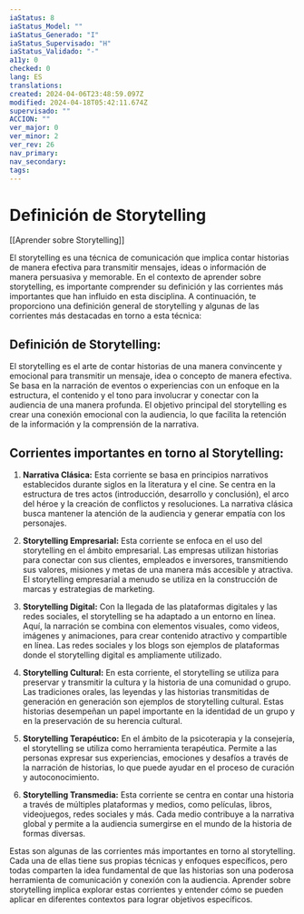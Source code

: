 ```yaml
---
iaStatus: 8
iaStatus_Model: ""
iaStatus_Generado: "I"
iaStatus_Supervisado: "H"
iaStatus_Validado: "-"
a11y: 0
checked: 0
lang: ES
translations: 
created: 2024-04-06T23:48:59.097Z
modified: 2024-04-18T05:42:11.674Z
supervisado: ""
ACCION: ""
ver_major: 0
ver_minor: 2
ver_rev: 26
nav_primary: 
nav_secondary: 
tags:
---
```

# Definición de Storytelling

[[Aprender sobre Storytelling]]

  
El storytelling es una técnica de comunicación que implica contar historias de manera efectiva para transmitir mensajes, ideas o información de manera persuasiva y memorable. En el contexto de aprender sobre storytelling, es importante comprender su definición y las corrientes más importantes que han influido en esta disciplina. A continuación, te proporciono una definición general de storytelling y algunas de las corrientes más destacadas en torno a esta técnica:

## Definición de Storytelling:

El storytelling es el arte de contar historias de una manera convincente y emocional para transmitir un mensaje, idea o concepto de manera efectiva. Se basa en la narración de eventos o experiencias con un enfoque en la estructura, el contenido y el tono para involucrar y conectar con la audiencia de una manera profunda. El objetivo principal del storytelling es crear una conexión emocional con la audiencia, lo que facilita la retención de la información y la comprensión de la narrativa.

## Corrientes importantes en torno al Storytelling:

1. **Narrativa Clásica:** Esta corriente se basa en principios narrativos establecidos durante siglos en la literatura y el cine. Se centra en la estructura de tres actos (introducción, desarrollo y conclusión), el arco del héroe y la creación de conflictos y resoluciones. La narrativa clásica busca mantener la atención de la audiencia y generar empatía con los personajes.
    
2. **Storytelling Empresarial:** Esta corriente se enfoca en el uso del storytelling en el ámbito empresarial. Las empresas utilizan historias para conectar con sus clientes, empleados e inversores, transmitiendo sus valores, misiones y metas de una manera más accesible y atractiva. El storytelling empresarial a menudo se utiliza en la construcción de marcas y estrategias de marketing.
    
3. **Storytelling Digital:** Con la llegada de las plataformas digitales y las redes sociales, el storytelling se ha adaptado a un entorno en línea. Aquí, la narración se combina con elementos visuales, como videos, imágenes y animaciones, para crear contenido atractivo y compartible en línea. Las redes sociales y los blogs son ejemplos de plataformas donde el storytelling digital es ampliamente utilizado.
    
4. **Storytelling Cultural:** En esta corriente, el storytelling se utiliza para preservar y transmitir la cultura y la historia de una comunidad o grupo. Las tradiciones orales, las leyendas y las historias transmitidas de generación en generación son ejemplos de storytelling cultural. Estas historias desempeñan un papel importante en la identidad de un grupo y en la preservación de su herencia cultural.
    
5. **Storytelling Terapéutico:** En el ámbito de la psicoterapia y la consejería, el storytelling se utiliza como herramienta terapéutica. Permite a las personas expresar sus experiencias, emociones y desafíos a través de la narración de historias, lo que puede ayudar en el proceso de curación y autoconocimiento.
    
6. **Storytelling Transmedia:** Esta corriente se centra en contar una historia a través de múltiples plataformas y medios, como películas, libros, videojuegos, redes sociales y más. Cada medio contribuye a la narrativa global y permite a la audiencia sumergirse en el mundo de la historia de formas diversas.
    
Estas son algunas de las corrientes más importantes en torno al storytelling. Cada una de ellas tiene sus propias técnicas y enfoques específicos, pero todas comparten la idea fundamental de que las historias son una poderosa herramienta de comunicación y conexión con la audiencia. Aprender sobre storytelling implica explorar estas corrientes y entender cómo se pueden aplicar en diferentes contextos para lograr objetivos específicos.